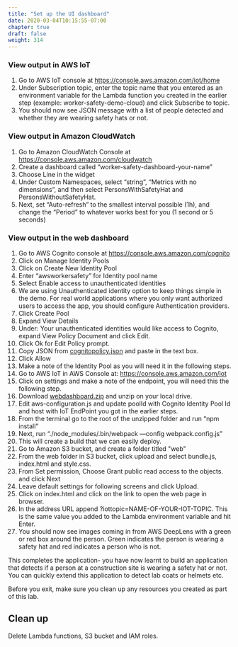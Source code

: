 ```yaml
---
title: "Set up the UI dashboard"
date: 2020-03-04T10:15:55-07:00
chapter: true
draft: false
weight: 314
---
```

### View output in AWS IoT

1. Go to AWS IoT console at https://console.aws.amazon.com/iot/home
2. Under Subscription topic, enter the topic name that you entered as an environment variable for the Lambda function you created in the earlier step (example: worker-safety-demo-cloud) and click Subscribe to topic.
3. You should now see JSON message with a list of people detected and whether they are wearing safety hats or not.

### View output in Amazon CloudWatch

1. Go to Amazon CloudWatch Console at https://console.aws.amazon.com/cloudwatch
1. Create a dashboard called “worker-safety-dashboard-your-name”
1. Choose Line in the widget
1. Under Custom Namespaces, select “string”, “Metrics with no dimensions”, and then select PersonsWithSafetyHat and PersonsWithoutSafetyHat.
1. Next, set “Auto-refresh” to the smallest interval possible (1h), and change the “Period” to whatever works best for you (1 second or 5 seconds)

### View output in the web dashboard

1. Go to AWS Cognito console at https://console.aws.amazon.com/cognito
2. Click on Manage Identity Pools
3. Click on Create New Identity Pool
4. Enter “awsworkersafety” for Identity pool name
5. Select Enable access to unauthenticated identities
6. We are using Unauthenticated identity option to keep things simple in the demo. For real world applications where you only want authorized users to access the app, you should configure Authentication providers.
7. Click Create Pool
8. Expand View Details
9. Under: Your unauthenticated identities would like access to Cognito, expand View Policy Document and click Edit.
10. Click Ok for Edit Policy prompt.
11. Copy JSON from [cognitopolicy.json](/code/worker-safety/cognitopolicy.json) and paste in the text box.
12. Click Allow
13. Make a note of the Identity Pool as you will need it in the following steps.
14. Go to AWS IoT in AWS Console at: https://console.aws.amazon.com/iot
15. Click on settings and make a note of the endpoint, you will need this the following step.
16. Download [webdashboard.zip](/code/worker-safety/webdashboard.zip) and unzip on your local drive.
17. Edit aws-configuration.js and update poolId with Cognito Identity Pool Id and host with IoT EndPoint you got in the earlier steps.
18. From the terminal go to the root of the unzipped folder and run “npm install”
19. Next, run “./node_modules/.bin/webpack —config webpack.config.js”
20. This will create a build that we can easily deploy.
21. Go to Amazon S3 bucket, and create a folder titled "web"
22. From the web folder in S3 bucket, click upload and select bundle.js, index.html and style.css.
23. From Set permission, Choose Grant public read access to the objects. and click Next
24. Leave default settings for following screens and click Upload.
25. Click on index.html and click on the link to open the web page in browser.
26. In the address URL append ?iottopic=NAME-OF-YOUR-IOT-TOPIC. This is the same value you added to the Lambda environment variable and hit Enter.
27. You should now see images coming in from AWS DeepLens with a green or red box around the person. Green indicates the person is wearing a safety hat and red indicates a person who is not. 

This completes the application- you have now learnt to build an application that detects if a person at a construction site is wearing a safety hat or not. You can quickly extend this application to detect lab coats or helmets etc. 

Before you exit, make sure you clean up any resources you created as part of this lab. 

## Clean up
Delete Lambda functions, S3 bucket and IAM roles.
